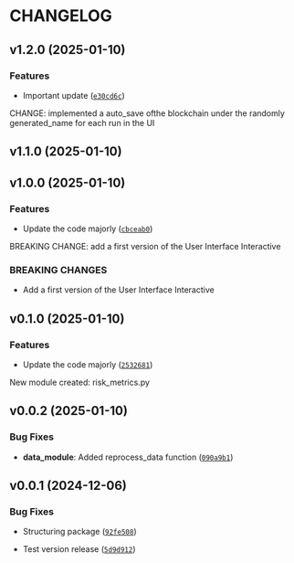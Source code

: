 # CHANGELOG


## v1.2.0 (2025-01-10)

### Features

- Important update
  ([`e30cd6c`](https://github.com/EnzoVCode/python_project/commit/e30cd6cdb16417d7fa408359935c26af63105c9a))

CHANGE: implemented a auto_save ofthe blockchain under the randomly generated_name for each run in
  the UI


## v1.1.0 (2025-01-10)


## v1.0.0 (2025-01-10)

### Features

- Update the code majorly
  ([`cbceab0`](https://github.com/EnzoVCode/python_project/commit/cbceab083d73df3de1dd8f55f697de103d5454d1))

BREAKING CHANGE: add a first version of the User Interface Interactive

### BREAKING CHANGES

- Add a first version of the User Interface Interactive


## v0.1.0 (2025-01-10)

### Features

- Update the code majorly
  ([`2532681`](https://github.com/EnzoVCode/python_project/commit/25326819acd012e029dbbd09c173cba31bcc467d))

New module created: risk_metrics.py


## v0.0.2 (2025-01-10)

### Bug Fixes

- **data_module**: Added reprocess_data function
  ([`090a9b1`](https://github.com/EnzoVCode/python_project/commit/090a9b1c77c9a7075eed2bb96c521cd7f9db18d5))


## v0.0.1 (2024-12-06)

### Bug Fixes

- Structuring package
  ([`92fe508`](https://github.com/EnzoVCode/python_project/commit/92fe50863309107a17e852d595f53128e2737d80))

- Test version release
  ([`5d9d912`](https://github.com/EnzoVCode/python_project/commit/5d9d912f6aeec6d6265f7eb62438aae47f31fa09))
